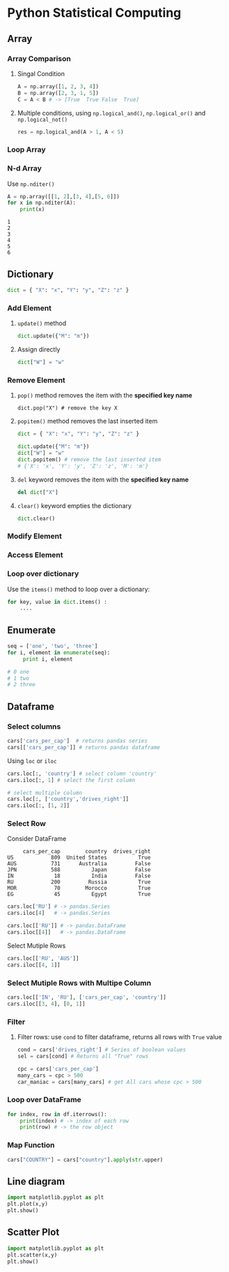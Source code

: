 # Python Statistical Computing
## Array
### Array Comparison
1. Singal Condition
     ```python
     A = np.array([1, 2, 3, 4])
     B = np.array([2, 3, 1, 5])
     C = A < B # -> [True  True False  True]
     ```
2. Multiple conditions, using `np.logical_and()`, `np.logical_or()` and `np.logical_not()`
     ```python
     res = np.logical_and(A > 1, A < 5)
     ```
### Loop Array

### N-d Array
Use `np.nditer()`
```python
A = np.array([[1, 2],[3, 4],[5, 6]])
for x in np.nditer(A):
    print(x)
```
```
1
2
3
4
5
6
```



## Dictionary 
```python
dict = { "X": "x", "Y": "y", "Z": "z" }
```
### Add Element
1. `update()` method
     ```python
     dict.update({"M": "m"})
     ```
1. Assign directly
     ```python
     dict["W"] = "w"
     ```
### Remove Element
1. `pop()` method removes the item with the **specified key name**
     ```pyhton
     dict.pop("X") # remove the key X
     ```
1. `popitem()` method removes the last inserted item
     ```python
     dict = { "X": "x", "Y": "y", "Z": "z" }

     dict.update({"M": "m"})
     dict["W"] = "w"
     dict.popitem() # remove the last inserted item
     # {'X': 'x', 'Y': 'y', 'Z': 'z', 'M': 'm'}
     ```
1. `del` keyword removes the item with the **specified key name**
     ```python
     del dict["X"]
     ```

1. `clear()` keyword empties the dictionary
     ```python
     dict.clear()
     ```


### Modify Element


### Access Element

### Loop over dictionary
Use the `items()` method to loop over a dictionary:
```python
for key, value in dict.items() :
    ....
```



## Enumerate
```python
seq = ['one', 'two', 'three']
for i, element in enumerate(seq):
     print i, element

# 0 one
# 1 two
# 2 three
```


## Dataframe

### Select columns
```python
cars['cars_per_cap']  # returns pandas series
cars[['cars_per_cap']] # returns pandas dataframe
```
Using `loc` or `iloc`
```python
cars.loc[:, 'country'] # select column 'country'
cars.iloc[:, 1] # select the first column

# select multiple column
cars.loc[:, ['country','drives_right']] 
cars.iloc[:, [1, 2]] 
```

### Select Row
Consider DataFrame
```
     cars_per_cap        country  drives_right
US            809  United States          True
AUS           731      Australia         False
JPN           588          Japan         False
IN             18          India         False
RU            200         Russia          True
MOR            70        Morocco          True
EG             45          Egypt          True

```

```python
cars.loc['RU'] # -> pandas.Series
cars.iloc[4]   # -> pandas.Series

cars.loc[['RU']] # -> pandas.DataFrame
cars.iloc[[4]]   # -> pandas.DataFrame
```
Select Mutiple Rows
```python
cars.loc[['RU', 'AUS']] 
cars.iloc[[4, 1]]
```

### Select Mutiple Rows with Multipe Column
```python
cars.loc[['IN', 'RU'], ['cars_per_cap', 'country']]
cars.iloc[[3, 4], [0, 1]]
```

### Filter

1. Filter rows: use `cond` to filter dataframe, returns all rows with `True` value
     ```python
     cond = cars['drives_right'] # Series of boolean values
     sel = cars[cond] # Returns all "True" rows

     cpc = cars['cars_per_cap']
     many_cars = cpc > 500
     car_maniac = cars[many_cars] # get All cars whose cpc > 500
     ```

### Loop over DataFrame
```python
for index, row in df.iterrows():
    print(index) # -> index of each row
    print(row) # -> the row object
```

### Map Function
```python
cars["COUNTRY"] = cars["country"].apply(str.upper)
```


## Line diagram
```python
import matplotlib.pyplot as plt
plt.plot(x,y)
plt.show()
```

## Scatter Plot
```python
import matplotlib.pyplot as plt
plt.scatter(x,y)
plt.show()
```








